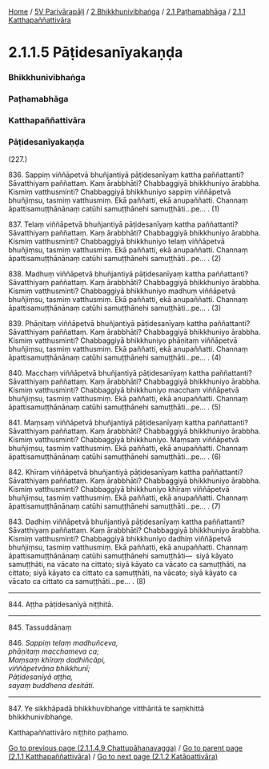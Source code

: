 
[Home](/) / [5V Parivārapāḷi](/tipitaka/5V.md) / [2 Bhikkhunivibhaṅga](/tipitaka/5V/2.md) / [2.1 Paṭhamabhāga](/tipitaka/5V/2/2.1.md) / [2.1.1 Katthapaññattivāra](/tipitaka/5V/2/2.1/2.1.1.md)

# 2.1.1.5 Pāṭidesanīyakaṇḍa

### Bhikkhunivibhaṅga

### Paṭhamabhāga

### Katthapaññattivāra

### Pāṭidesanīyakaṇḍa

(227.)

836\. Sappiṃ viññāpetvā bhuñjantiyā pāṭidesanīyaṃ kattha paññattanti? Sāvatthiyaṃ paññattaṃ. Kaṃ ārabbhāti? Chabbaggiyā bhikkhuniyo ārabbha. Kismiṃ vatthusminti? Chabbaggiyā bhikkhuniyo sappiṃ viññāpetvā bhuñjiṃsu, tasmiṃ vatthusmiṃ. Ekā paññatti, ekā anupaññatti. Channaṃ āpattisamuṭṭhānānaṃ catūhi samuṭṭhānehi samuṭṭhāti…pe… . (1)

837\. Telaṃ viññāpetvā bhuñjantiyā pāṭidesanīyaṃ kattha paññattanti? Sāvatthiyaṃ paññattaṃ. Kaṃ ārabbhāti? Chabbaggiyā bhikkhuniyo ārabbha. Kismiṃ vatthusminti? Chabbaggiyā bhikkhuniyo telaṃ viññāpetvā bhuñjiṃsu, tasmiṃ vatthusmiṃ. Ekā paññatti, ekā anupaññatti. Channaṃ āpattisamuṭṭhānānaṃ catūhi samuṭṭhānehi samuṭṭhāti…pe… . (2)

838\. Madhuṃ viññāpetvā bhuñjantiyā pāṭidesanīyaṃ kattha paññattanti? Sāvatthiyaṃ paññattaṃ. Kaṃ ārabbhāti? Chabbaggiyā bhikkhuniyo ārabbha. Kismiṃ vatthusminti? Chabbaggiyā bhikkhuniyo madhuṃ viññāpetvā bhuñjiṃsu, tasmiṃ vatthusmiṃ. Ekā paññatti, ekā anupaññatti. Channaṃ āpattisamuṭṭhānānaṃ catūhi samuṭṭhānehi samuṭṭhāti…pe… . (3)

839\. Phāṇitaṃ viññāpetvā bhuñjantiyā pāṭidesanīyaṃ kattha paññattanti? Sāvatthiyaṃ paññattaṃ. Kaṃ ārabbhāti? Chabbaggiyā bhikkhuniyo ārabbha. Kismiṃ vatthusminti? Chabbaggiyā bhikkhuniyo phāṇitaṃ viññāpetvā bhuñjiṃsu, tasmiṃ vatthusmiṃ. Ekā paññatti, ekā anupaññatti. Channaṃ āpattisamuṭṭhānānaṃ catūhi samuṭṭhānehi samuṭṭhāti…pe… . (4)

840\. Macchaṃ viññāpetvā bhuñjantiyā pāṭidesanīyaṃ kattha paññattanti? Sāvatthiyaṃ paññattaṃ. Kaṃ ārabbhāti? Chabbaggiyā bhikkhuniyo ārabbha. Kismiṃ vatthusminti? Chabbaggiyā bhikkhuniyo macchaṃ viññāpetvā bhuñjiṃsu, tasmiṃ vatthusmiṃ. Ekā paññatti, ekā anupaññatti. Channaṃ āpattisamuṭṭhānānaṃ catūhi samuṭṭhānehi samuṭṭhāti…pe… . (5)

841\. Maṃsaṃ viññāpetvā bhuñjantiyā pāṭidesanīyaṃ kattha paññattanti? Sāvatthiyaṃ paññattaṃ. Kaṃ ārabbhāti? Chabbaggiyā bhikkhuniyo ārabbha. Kismiṃ vatthusminti? Chabbaggiyā bhikkhuniyo. Maṃsaṃ viññāpetvā bhuñjiṃsu, tasmiṃ vatthusmiṃ. Ekā paññatti, ekā anupaññatti. Channaṃ āpattisamuṭṭhānānaṃ catūhi samuṭṭhānehi samuṭṭhāti…pe… . (6)

842\. Khīraṃ viññāpetvā bhuñjantiyā pāṭidesanīyaṃ kattha paññattanti? Sāvatthiyaṃ paññattaṃ. Kaṃ ārabbhāti? Chabbaggiyā bhikkhuniyo ārabbha. Kismiṃ vatthusminti? Chabbaggiyā bhikkhuniyo khīraṃ viññāpetvā bhuñjiṃsu, tasmiṃ vatthusmiṃ. Ekā paññatti, ekā anupaññatti. Channaṃ āpattisamuṭṭhānānaṃ catūhi samuṭṭhānehi samuṭṭhāti…pe… . (7)

843\. Dadhiṃ viññāpetvā bhuñjantiyā pāṭidesanīyaṃ kattha paññattanti? Sāvatthiyaṃ paññattaṃ. Kaṃ ārabbhāti? Chabbaggiyā bhikkhuniyo ārabbha. Kismiṃ vatthusminti? Chabbaggiyā bhikkhuniyo dadhiṃ viññāpetvā bhuñjiṃsu, tasmiṃ vatthusmiṃ. Ekā paññatti, ekā anupaññatti. Channaṃ āpattisamuṭṭhānānaṃ catūhi samuṭṭhānehi samuṭṭhāti—  siyā kāyato samuṭṭhāti, na vācato na cittato; siyā kāyato ca vācato ca samuṭṭhāti, na cittato; siyā kāyato ca cittato ca samuṭṭhāti, na vācato; siyā kāyato ca vācato ca cittato ca samuṭṭhāti…pe… . (8)

---

844\. Aṭṭha pāṭidesanīyā niṭṭhitā.



---

845\. Tassuddānaṃ



846\. _Sappiṃ telaṃ madhuñceva,_  
_phāṇitaṃ macchameva ca;_  
_Maṃsaṃ khīraṃ dadhiñcāpi,_  
_viññāpetvāna bhikkhunī;_  
_Pāṭidesanīyā aṭṭha,_  
_sayaṃ buddhena desitāti._  


---

847\. Ye sikkhāpadā bhikkhuvibhaṅge vitthāritā te saṃkhittā bhikkhunivibhaṅge.

  
Katthapaññattivāro niṭṭhito paṭhamo.



[Go to previous page (2.1.1.4.9 Chattupāhanavagga)](/tipitaka/5V/2/2.1/2.1.1/2.1.1.4/2.1.1.4.9.md) / [Go to parent page (2.1.1 Katthapaññattivāra)](/tipitaka/5V/2/2.1/2.1.1.md) / [Go to next page (2.1.2 Katāpattivāra)](/tipitaka/5V/2/2.1/2.1.2.md)


